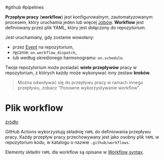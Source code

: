 #github #pipelines

**Przepływ pracy** (**workflow**) jest konfigurowalnym, zautomatyzowanym procesem, który uruchamia jeden lub więcej [Jobów](Job.md). **Workflow** jest definiowany przez plik YAML, który jest dołączony do repozytorium.

Jest uruchamiany, gdy zostanie wowołany:

- przez [Event](Event.md) na repozytorium,
- ręcznie: `on.workflow_dispatch`,
- lub według określonego harmonogramu: `on.schedule`.

Twoje repozytorium może posiadać **wiele przepływów** pracy w repozytorium, z których każdy może wykonywać inny zestaw **kroków**.

> Można odwoływać się do przepływu pracy w ramach innego przepływu, zobacz "Ponowne wykorzystywanie workflow".

# Plik workflow

[źródło](https://docs.github.com/en/actions/using-workflows/workflow-syntax-for-github-actions)

GitHub Actions wykorzystują składnię `YAML` do definiowania przepływu pracy. Każdy przepływ pracy przechowywany jest jako osobny plik `YAML` w repozytorium kodu, w katalogu o nazwie `.github/workflows`.

Elementy składni `YAML` dla workflow są opisane w [Workflow syntax](Workflow%20syntax.md).